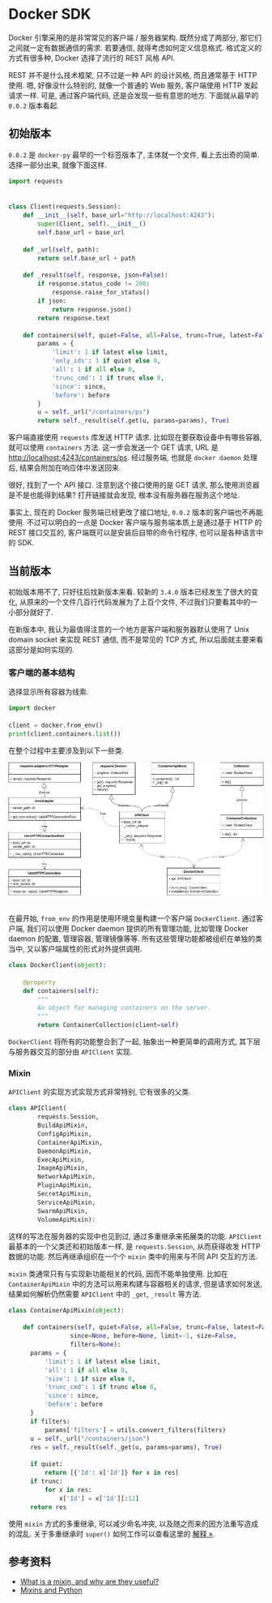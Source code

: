 # Docker SDK
Docker 引擎采用的是非常常见的客户端 / 服务器架构. 既然分成了两部分, 那它们之间就一定有数据通信的需求. 若要通信, 就得考虑如何定义信息格式. 格式定义的方式有很多种, Docker 选择了流行的 REST 风格 API.

REST 并不是什么技术框架, 只不过是一种 API 的设计风格, 而且通常基于 HTTP 使用. 嗯, 好像没什么特别的, 就像一个普通的 Web 服务, 客户端使用 HTTP 发起请求一样. 可是, 通过客户端代码, 还是会发现一些有意思的地方. 下面就从最早的 `0.0.2` 版本看起.

## 初始版本
`0.0.2` 是 `docker-py` 最早的一个标签版本了, 主体就一个文件, 看上去出奇的简单. 选择一部分出来, 就像下面这样.

```python
import requests


class Client(requests.Session):
    def __init__(self, base_url="http://localhost:4243"):
        super(Client, self).__init__()
        self.base_url = base_url

    def _url(self, path):
        return self.base_url + path

    def _result(self, response, json=False):
        if response.status_code != 200:
            response.raise_for_status()
        if json:
            return response.json()
        return response.text

    def containers(self, quiet=False, all=False, trunc=True, latest=False, since=None, before=None, limit=-1):
        params = {
            'limit': 1 if latest else limit,
            'only_ids': 1 if quiet else 0,
            'all': 1 if all else 0,
            'trunc_cmd': 1 if trunc else 0,
            'since': since,
            'before': before
        }
        u = self._url("/containers/ps")
        return self._result(self.get(u, params=params), True)
```

客户端直接使用 `requests` 库发送 HTTP 请求. 比如现在要获取设备中有哪些容器, 就可以使用 `containers` 方法. 这一步会发送一个 GET 请求, URL 是 [http://localhost:4243/containers/ps](http://localhost:4243/containers/ps). 经过服务端, 也就是 `docker daemon` 处理后, 结果会附加在响应体中发送回来.

很好, 找到了一个 API 接口. 注意到这个接口使用的是 GET 请求, 那么使用浏览器是不是也能得到结果? 打开链接就会发现, 根本没有服务器在服务这个地址.

事实上, 现在的 Docker 服务端已经更改了接口地址, `0.0.2` 版本的客户端也不再能使用. 不过可以明白的一点是 Docker 客户端与服务端本质上是通过基于 HTTP 的 REST 接口交互的, 客户端既可以是安装后自带的命令行程序, 也可以是各种语言中的 SDK.

## 当前版本
初始版本用不了, 只好往后找新版本来看. 较新的 `3.4.0` 版本已经发生了很大的变化, 从原来的一个文件几百行代码发展为了上百个文件, 不过我们只要看其中的一小部分就好了.

在新版本中, 我认为最值得注意的一个地方是客户端和服务器默认使用了 Unix domain socket 来实现 REST 通信, 而不是常见的 TCP 方式, 所以后面就主要来看这部分是如何实现的.

### 客户端的基本结构
选择显示所有容器为线索.
```python
import docker

client = docker.from_env()
print(client.containers.list())
```

在整个过程中主要涉及到以下一些类.
<div align="center"> <img src="./img/07-class-diagram.png"/> </div><br>

在最开始, `from_env` 的作用是使用环境变量构建一个客户端 `DockerClient`. 通过客户端, 我们可以使用 Docker daemon 提供的所有管理功能, 比如管理 Docker daemon 的配置, 管理容器, 管理镜像等等. 所有这些管理功能都被组织在单独的类当中, 又以客户端属性的形式对外提供调用.

```python
class DockerClient(object):

    @property
    def containers(self):
        """
        An object for managing containers on the server.
        """
        return ContainerCollection(client=self)
```

`DockerClient` 将所有的功能整合到了一起, 抽象出一种更简单的调用方式, 其下层与服务器交互的部分由 `APIClient` 实现.

### Mixin

`APIClient` 的实现方式实现方式非常特别, 它有很多的父类.

```python
class APIClient(
        requests.Session,
        BuildApiMixin,
        ConfigApiMixin,
        ContainerApiMixin,
        DaemonApiMixin,
        ExecApiMixin,
        ImageApiMixin,
        NetworkApiMixin,
        PluginApiMixin,
        SecretApiMixin,
        ServiceApiMixin,
        SwarmApiMixin,
        VolumeApiMixin):
```

这样的写法在服务器的实现中也见到过, 通过多重继承来拓展类的功能. `APIClient` 最基本的一个父类还和初始版本一样, 是 `requests.Session`, 从而获得收发 HTTP 数据的功能. 然后再继承组织在一个个 `mixin` 类中的用来与不同 API 交互的方法.

`mixin` 类通常只有与实现新功能相关的代码, 因而不能单独使用.  比如在 `ContainerApiMixin` 中的方法可以用来构建与容器相关的请求, 但是请求如何发送, 结果如何解析仍然需要 `APIClient` 中的 `_get`, `_result` 等方法.

```python
class ContainerApiMixin(object):

    def containers(self, quiet=False, all=False, trunc=False, latest=False,
                 since=None, before=None, limit=-1, size=False,
                 filters=None):
      params = {
          'limit': 1 if latest else limit,
          'all': 1 if all else 0,
          'size': 1 if size else 0,
          'trunc_cmd': 1 if trunc else 0,
          'since': since,
          'before': before
      }
      if filters:
          params['filters'] = utils.convert_filters(filters)
      u = self._url("/containers/json")
      res = self._result(self._get(u, params=params), True)

      if quiet:
          return [{'Id': x['Id']} for x in res]
      if trunc:
          for x in res:
              x['Id'] = x['Id'][:12]
      return res
```

使用 `mixin` 方式的多重继承, 可以减少命名冲突, 以及随之而来的因方法重写造成的混乱. 关于多重继承时 `super()` 如何工作可以查看这里的 [解释 &raquo;](https://stackoverflow.com/a/3277407).


## 参考资料
- [What is a mixin, and why are they useful?](https://stackoverflow.com/a/547714)
- [Mixins and Python](https://www.ianlewis.org/en/mixins-and-python)
